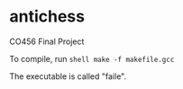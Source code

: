 # antichess
CO456 Final Project

To compile, run ```shell make -f makefile.gcc```

The executable is called "faile". 

